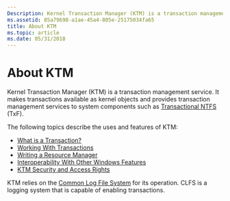 ```yaml
---
Description: Kernel Transaction Manager (KTM) is a transaction management service. It makes transactions available as kernel objects and provides transaction management services to system components such as Transactional NTFS (TxF).
ms.assetid: 85a79698-a1ae-45a4-805e-25175034fa65
title: About KTM
ms.topic: article
ms.date: 05/31/2018
---
```


# About KTM

Kernel Transaction Manager (KTM) is a transaction management service. It makes transactions available as kernel objects and provides transaction management services to system components such as [Transactional NTFS](https://docs.microsoft.com/windows/desktop/FileIO/transactional-ntfs-portal) (TxF).

The following topics describe the uses and features of KTM:

-   [What is a Transaction?](what-is-a-transaction.md)
-   [Working With Transactions](programming-model.md)
-   [Writing a Resource Manager](writing-a-resource-manager.md)
-   [Interoperability With Other Windows Features](interoperability-with-other-windows-features.md)
-   [KTM Security and Access Rights](ktm-security-and-access-rights.md)

KTM relies on the [Common Log File System](https://docs.microsoft.com/previous-versions/windows/desktop/clfs/common-log-file-system-portal) for its operation. CLFS is a logging system that is capable of enabling transactions.

 

 



